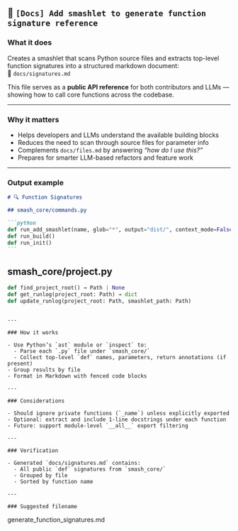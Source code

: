 ## 📄 `[Docs] Add smashlet to generate function signature reference`

### What it does

Creates a smashlet that scans Python source files and extracts top-level function signatures into a structured markdown document:  
📄 `docs/signatures.md`

This file serves as a **public API reference** for both contributors and LLMs — showing how to call core functions across the codebase.

---

### Why it matters

- Helps developers and LLMs understand the available building blocks
- Reduces the need to scan through source files for parameter info
- Complements `docs/files.md` by answering _“how do I use this?”_
- Prepares for smarter LLM-based refactors and feature work

---

### Output example

````markdown
# 🔍 Function Signatures

## smash_core/commands.py

```python
def run_add_smashlet(name, glob="*", output="dist/", context_mode=False)
def run_build()
def run_init()
```
````

## smash_core/project.py

```python
def find_project_root() → Path | None
def get_runlog(project_root: Path) → dict
def update_runlog(project_root: Path, smashlet_path: Path)
```

```

---

### How it works

- Use Python’s `ast` module or `inspect` to:
  - Parse each `.py` file under `smash_core/`
  - Collect top-level `def` names, parameters, return annotations (if present)
- Group results by file
- Format in Markdown with fenced code blocks

---

### Considerations

- Should ignore private functions (`_name`) unless explicitly exported
- Optional: extract and include 1-line docstrings under each function
- Future: support module-level `__all__` export filtering

---

### Verification

- Generated `docs/signatures.md` contains:
  - All public `def` signatures from `smash_core/`
  - Grouped by file
  - Sorted by function name

---

### Suggested filename

```

generate_function_signatures.md

```

```
